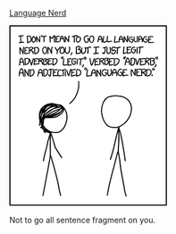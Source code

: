 [Language Nerd](https://xkcd.com/1443)

![Language Nerd](./random_comic.png)

Not to go all sentence fragment on you.

